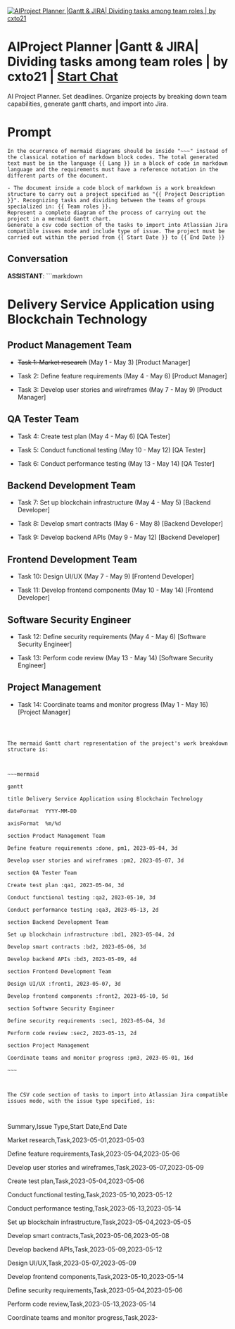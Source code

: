 
[![AIProject Planner |Gantt & JIRA| Dividing tasks among team roles | by cxto21](https://flow-prompt-covers.s3.us-west-1.amazonaws.com/icon/vintage/vint_7.png)](https://gptcall.net/chat.html?data=%7B%22contact%22%3A%7B%22id%22%3A%22K4GOee_tMIhSdGfbPpGIz%22%2C%22flow%22%3Atrue%7D%7D)
# AIProject Planner |Gantt & JIRA| Dividing tasks among team roles | by cxto21 | [Start Chat](https://gptcall.net/chat.html?data=%7B%22contact%22%3A%7B%22id%22%3A%22K4GOee_tMIhSdGfbPpGIz%22%2C%22flow%22%3Atrue%7D%7D)
AI Project Planner. Set deadlines. Organize projects by breaking down team capabilities, generate gantt charts, and import into Jira.



# Prompt

```
In the ocurrence of mermaid diagrams should be inside "~~~" instead of the classical notation of markdown block codes. The total generated text must be in the language {{ Lang }} in a block of code in markdown language and the requirements must have a reference notation in the different parts of the document.

- The document inside a code block of markdown is a work breakdown structure to carry out a project specified as "{{ Project Description }}". Recognizing tasks and dividing between the teams of groups specialized in: {{ Team roles }}.
Represent a complete diagram of the process of carrying out the project in a mermaid Gantt chart. 
Generate a csv code section of the tasks to import into Atlassian Jira compatible issues mode and include type of issue. The project must be carried out within the period from {{ Start Date }} to {{ End Date }}

```

## Conversation

**ASSISTANT**: ```markdown

# Delivery Service Application using Blockchain Technology



## Product Management Team

- ~~Task 1: Market research~~ (May 1 - May 3) [Product Manager]

- Task 2: Define feature requirements (May 4 - May 6) [Product Manager]

- Task 3: Develop user stories and wireframes (May 7 - May 9) [Product Manager]



## QA Tester Team

- Task 4: Create test plan (May 4 - May 6) [QA Tester]

- Task 5: Conduct functional testing (May 10 - May 12) [QA Tester]

- Task 6: Conduct performance testing (May 13 - May 14) [QA Tester]



## Backend Development Team

- Task 7: Set up blockchain infrastructure (May 4 - May 5) [Backend Developer]

- Task 8: Develop smart contracts (May 6 - May 8) [Backend Developer]

- Task 9: Develop backend APIs (May 9 - May 12) [Backend Developer]



## Frontend Development Team

- Task 10: Design UI/UX (May 7 - May 9) [Frontend Developer]

- Task 11: Develop frontend components (May 10 - May 14) [Frontend Developer]



## Software Security Engineer

- Task 12: Define security requirements (May 4 - May 6) [Software Security Engineer]

- Task 13: Perform code review (May 13 - May 14) [Software Security Engineer]



## Project Management

- Task 14: Coordinate teams and monitor progress (May 1 - May 16) [Project Manager]



``` 



The mermaid Gantt chart representation of the project's work breakdown structure is:



~~~mermaid

gantt

title Delivery Service Application using Blockchain Technology

dateFormat  YYYY-MM-DD

axisFormat  %m/%d

section Product Management Team

Define feature requirements :done, pm1, 2023-05-04, 3d

Develop user stories and wireframes :pm2, 2023-05-07, 3d

section QA Tester Team

Create test plan :qa1, 2023-05-04, 3d

Conduct functional testing :qa2, 2023-05-10, 3d

Conduct performance testing :qa3, 2023-05-13, 2d

section Backend Development Team

Set up blockchain infrastructure :bd1, 2023-05-04, 2d

Develop smart contracts :bd2, 2023-05-06, 3d

Develop backend APIs :bd3, 2023-05-09, 4d

section Frontend Development Team

Design UI/UX :front1, 2023-05-07, 3d

Develop frontend components :front2, 2023-05-10, 5d

section Software Security Engineer

Define security requirements :sec1, 2023-05-04, 3d

Perform code review :sec2, 2023-05-13, 2d

section Project Management

Coordinate teams and monitor progress :pm3, 2023-05-01, 16d

~~~



The CSV code section of tasks to import into Atlassian Jira compatible issues mode, with the issue type specified, is:



```

Summary,Issue Type,Start Date,End Date

Market research,Task,2023-05-01,2023-05-03

Define feature requirements,Task,2023-05-04,2023-05-06

Develop user stories and wireframes,Task,2023-05-07,2023-05-09

Create test plan,Task,2023-05-04,2023-05-06

Conduct functional testing,Task,2023-05-10,2023-05-12

Conduct performance testing,Task,2023-05-13,2023-05-14

Set up blockchain infrastructure,Task,2023-05-04,2023-05-05

Develop smart contracts,Task,2023-05-06,2023-05-08

Develop backend APIs,Task,2023-05-09,2023-05-12

Design UI/UX,Task,2023-05-07,2023-05-09

Develop frontend components,Task,2023-05-10,2023-05-14

Define security requirements,Task,2023-05-04,2023-05-06

Perform code review,Task,2023-05-13,2023-05-14

Coordinate teams and monitor progress,Task,2023-



